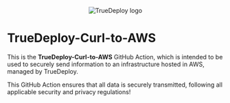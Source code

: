 <p align="center">
  <img src="https://user-images.githubusercontent.com/44439128/217040157-abdab948-1064-4e4c-a889-98aa658b29b6.png" alt="TrueDeploy logo">
</p>



# TrueDeploy-Curl-to-AWS

This is the **TrueDeploy-Curl-to-AWS** GitHub Action, which is intended to be used to securely send information to an infrastructure hosted in AWS, managed by TrueDeploy. 

This GitHub Action ensures that all data is securely transmitted, following all applicable security and privacy regulations!
